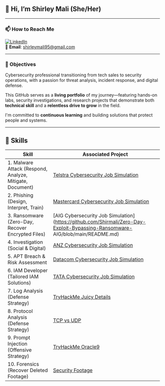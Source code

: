 ## 👋 Hi, I’m Shirley Mali (She/Her)

---

### 📫 How to Reach Me

[![LinkedIn](https://img.shields.io/badge/LinkedIn-Connect-blue?logo=linkedin)](https://www.linkedin.com/in/shirley-mali-a5449019b/)  
📧 **Email**: shirleymali95@gmail.com

---

### 🎯 Objectives

Cybersecurity professional transitioning from tech sales to security operations, with a passion for threat analysis, incident response, and digital defense.

This GitHub serves as a **living portfolio** of my journey—featuring hands-on labs, security investigations, and research projects that demonstrate both **technical skill** and a **relentless drive to grow** in the field.

I'm committed to **continuous learning** and building solutions that protect people and systems.

---


## 🧠 Skills

| Skill | Associated Project |
|-------|--------------------|
|1. Malware Attack (Respond, Analyze, Mitigate, Document) | [Telstra Cybersecurity Job Simulation](#) |
|2. Phishing (Design, Interpret, Train) | [Mastercard Cybersecurity Job Simulation](https://github.com/Shirmali/Mastercard-Cybersecurity-Job-Simulation) |
|3. Ransomware (Zero-Day, Recover Encrypted Files) | [AIG Cybersecurity Job Simulation](https://github.com/Shirmali/Zero-Day-Exploit-Bypassing-Ransomware- AIG/blob/main/README.md) |
|4. Investigation (Social & Digital) | [ANZ Cybersecurity Job Simulation](#) |
|5. APT Breach & Risk Assessment | [Datacom Cybersecurity Job Simulation](https://github.com/Shirmali/Datacom-Cyber-Security-Job-Simulation) |
|6. IAM Developer (Tailored IAM Solutions) | [TATA Cybersecurity Job Simulation](#) |
|7. Log Analysis (Defense Strategy) | [TryHackMe Juicy Details](https://github.com/Shirmali/TryHackMe-Juicy-Room) |
|8. Protocol Analysis (Defense Strategy) | [TCP vs UDP](https://github.com/Shirmali/TCP-vs-UDP-Protocols/blob/main/README.md) |
|9. Prompt Injection (Offensive Strategy) | [TryHackMe Oracle9](https://github.com/Shirmali/Prompt-Injection/tree/main) |
|10. Forensics (Recover Deleted Footage) | [Security Footage](https://github.com/Shirmali/Forensics-Security-Footage) |






<!---
Shirmali/Shirmali is a ✨ special ✨ repository because its `README.md` (this file) appears on your GitHub profile.
You can click the Preview link to take a look at your changes.
--->
